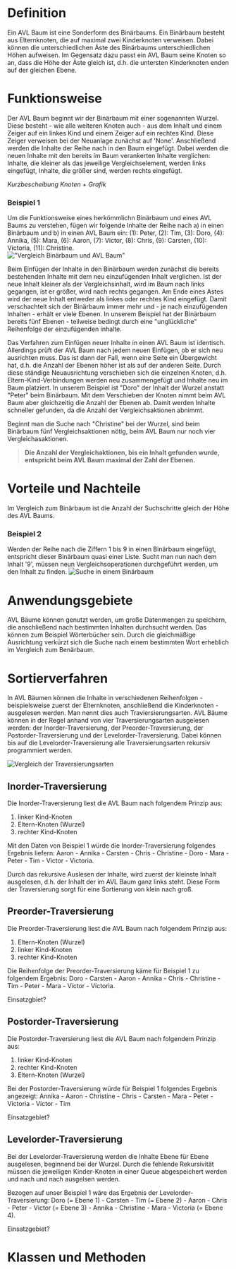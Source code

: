 # Definition
Ein AVL Baum ist eine Sonderform des Binärbaums. Ein Binärbaum besteht aus Elternknoten, die auf maximal zwei Kinderknoten verweisen. Dabei können die unterschiedlichen Äste des Binärbaums unterschiedlichen Höhen aufweisen.
Im Gegensatz dazu passt ein AVL Baum seine Knoten so an, dass die Höhe der Äste gleich ist, d.h. die untersten Kinderknoten enden auf der gleichen Ebene.

# Funktionsweise

Der AVL Baum beginnt wir der Binärbaum mit einer sogenannten Wurzel. Diese besteht - wie alle weiteren Knoten auch - aus dem Inhalt und einem Zeiger auf ein linkes Kind und einem Zeiger auf ein rechtes Kind. Diese Zeiger verweisen bei der Neuanlage zunächst auf 'None'. Anschließend werden die Inhalte der Reihe nach in den Baum eingefügt. Dabei werden die neuen Inhalte mit den bereits im Baum verankerten Inhalte verglichen: Inhalte, die kleiner als das jeweilige Vergleichselement, werden links eingefügt, Inhalte, die größer sind, werden rechts eingefügt.

*Kurzbescheibung Knoten + Grafik*

### Beispiel 1
Um die Funktionsweise eines herkömmlichn Binärbaum und eines AVL Baums zu verstehen, fügen wir folgende Inhalte der Reihe nach a) in   einen Binärbaum und b) in einen AVL Baum ein: (1): Peter, (2): Tim, (3): Doro, (4): Annika, (5): Mara, (6): Aaron, (7): Victor, (8):   Chris, (9): Carsten, (10): Victoria, (11): Christine.  
!["Vergleich Binärbaum und AVL Baum"](https://github.com/stefschneider1970/Tutorials/blob/master/AVL%20Tree/images/Vergleich_Binaerbaum_AVL_Baum.png)

Beim Einfügen der Inhalte in den Binärbaum werden zunächst die bereits bestehenden Inhalte mit dem neu einzufügenden Inhalt verglichen. Ist der neue Inhalt kleiner als der Vergleichsinhalt, wird im Baum nach links gegangen, ist er größer, wird nach rechts gegangen. Am Ende eines Astes wird der neue Inhalt entweder als linkes oder rechtes Kind eingefügt. Damit verschachtelt sich der Binärbaum immer mehr und - je nach einzufügenden Inhalten - erhält er viele Ebenen. In unserem Beispiel hat der Binärbaum bereits fünf Ebenen - teilweise bedingt durch eine "unglückliche" Reihenfolge der einzufügenden inhalte.  

Das Verfahren zum Einfügen neuer Inhalte in einen AVL Baum ist identisch. Allerdings prüft der AVL Baum nach jedem neuen Einfügen, ob er sich neu ausrichten muss. Das ist dann der Fall, wenn eine Seite ein Übergewicht hat, d.h. die Anzahl der Ebenen höher ist als auf der anderen Seite. Durch diese ständige Neuausrichtung verschieben sich die einzelnen Knoten, d.h. Eltern-Kind-Verbindungen werden neu zusammengefügt und Inhalte neu im Baum platziert. In unserem Beispiel ist "Doro" der Inhalt der Wurzel anstatt "Peter" beim Binärbaum. Mit dem Verschieben der Knoten nimmt beim AVL Baum aber gleichzeitig die Anzahl der Ebenen ab. Damit werden Inhalte schneller gefunden, da die Anzahl der Vergleichsaktionen abnimmt.  

Beginnt man die Suche nach "Christine" bei der Wurzel, sind beim Binärbaum fünf Vergleichsaktionen nötig, beim AVL Baum nur noch vier Vergleichasaktionen.  

> **Die Anzahl der Vergleichaktionen, bis ein Inhalt gefunden wurde, entspricht beim AVL Baum maximal der Zahl der Ebenen.**



# Vorteile und Nachteile
Im Vergleich zum Binärbaum ist die Anzahl der Suchschritte gleich der Höhe des AVL Baums.

### Beispiel 2
Werden der Reihe nach die Ziffern 1 bis 9 in einen Binärbaum eingefügt, entspricht dieser Binärbaum quasi einer Liste. Sucht man nun nach dem Inhalt '9', müssen neun Vergleichsoperationen durchgeführt werden, um den Inhalt zu finden.
![Suche in einem Binärbaum](https://github.com/stefschneider1970/Tutorials/blob/master/AVL%20Tree/images/Probleme_Binaerbaum_neu.png)


# Anwendungsgebiete
AVL Bäume können genutzt werden, um große Datenmengen zu speichern, die anschließend nach bestimmten Inhalten durchsucht werden. Das können zum Beispiel Wörterbücher sein. Durch die gleichmäßige Ausrichtung verkürzt sich die Suche nach einem bestimmten Wort erheblich im Vergleich zum Benärbaum.

# Sortierverfahren
In AVL Bäumen können die Inhalte in verschiedenen Reihenfolgen - beispielsweise zuerst der Elternknoten, anschließend die Kinderknoten - ausgelesen werden. Man nennt dies auch Traviersierungsarten. AVL Bäume können in der Regel anhand von vier Traversierungsarten ausgelesen werden: der Inorder-Traversierung, der Preorder-Traversierung, der Postorder-Traversierung und der Levelorder-Traversierung. Dabei können bis auf die Levelorder-Traversierung alle Traversierungsarten rekursiv programmiert werden.

![Vergleich der Traversierungsarten](https://github.com/stefschneider1970/Tutorials/blob/master/AVL%20Tree/images/Vergleich_Travesierungsarten_neu.png)


## Inorder-Traversierung
Die Inorder-Traversierung liest die AVL Baum nach folgendem Prinzip aus: 
1. linker Kind-Knoten
2. Eltern-Knoten (Wurzel)
3. rechter Kind-Knoten  

Mit den Daten von Beispiel 1 würde die Inorder-Traversierung folgendes Ergebnis liefern: Aaron - Annika - Carsten - Chris - Christine - Doro - Mara - Peter - Tim - Victor - Victoria.

Durch das rekursive Auslesen der Inhalte, wird zuerst der kleinste Inhalt ausgelesen, d.h. der Inhalt der im AVL Baum ganz links steht. Diese Form der Traversierung sorgt für eine Sortierung von klein nach groß.


## Preorder-Traversierung
Die Preorder-Traversierung liest die AVL Baum nach folgendem Prinzip aus: 
1. Eltern-Knoten (Wurzel)
2. linker Kind-Knoten
3. rechter Kind-Knoten  

Die Reihenfolge der Preorder-Traversierung käme für Beispiel 1 zu folgendem Ergebnis: Doro - Carsten - Aaron - Annika - Chris - Christine - Tim - Peter - Mara - Victor - Victoria.

Einsatzgbiet?

## Postorder-Traversierung
Die Postorder-Traversierung liest die AVL Baum nach folgendem Prinzip aus: 
1. linker Kind-Knoten
2. rechter Kind-Knoten
3. Eltern-Knoten (Wurzel)  

Bei der Postorder-Traversierung würde für Beispiel 1 folgendes Ergebnis angezeigt: Annika - Aaron - Christine - Chris - Carsten - Mara - Peter - Victoria - Victor - Tim

Einsatzgebiet?

## Levelorder-Traversierung
Bei der Levelorder-Traversierung werden die Inhalte Ebene für Ebene ausgelesen, beginnend bei der Wurzel. Durch die fehlende Rekursivität müssen die jeweiligen Kinder-Knoten in einer Queue abgespeichert werden und nach und nach ausgelsen werden.  

Bezogen auf unser Beispiel 1 wäre das Ergebnis der Levelorder-Traversierung:
Doro (= Ebene 1) - Carsten - Tim (= Ebene 2) - Aaron - Chris - Peter - Victor (= Ebene 3) - Annika - Christine - Mara - Victoria (= Ebene 4).

Einsatzgebiet?

# Klassen und Methoden
